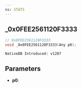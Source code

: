 ```yaml
---
ns: STATS
---
```

## _0x0FEE2561120F3333

```c
// 0x0FEE2561120F3333
void _0x0FEE2561120F3333(Any p0);
```

```
NativeDB Introduced: v1207
```

## Parameters
* **p0**:
